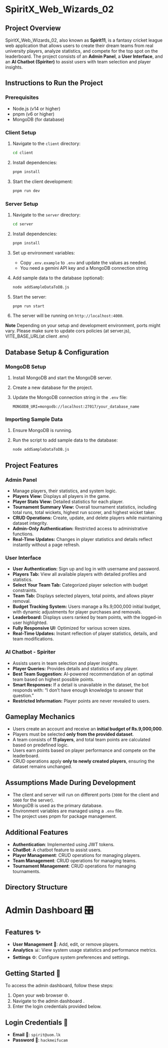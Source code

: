 # SpiritX_Web_Wizards_02

## Project Overview

SpiritX_Web_Wizards_02, also known as **Spirit11**, is a fantasy cricket league web application that allows users to create their dream teams from real university players, analyze statistics, and compete for the top spot on the leaderboard. The project consists of an **Admin Panel**, a **User Interface**, and an **AI Chatbot (Spiriter)** to assist users with team selection and player insights.

## Instructions to Run the Project

### Prerequisites

- Node.js (v14 or higher)
- pnpm (v6 or higher)
- MongoDB (for database)

### Client Setup

1. Navigate to the `client` directory:
    ```sh
    cd client
    ```

2. Install dependencies:
    ```sh
    pnpm install
    ```

3. Start the client development:
    ```sh
    pnpm run dev
    ```

### Server Setup

1. Navigate to the `server` directory:
    ```sh
    cd server
    ```

2. Install dependencies:
    ```sh
    pnpm install
    ```

3. Set up environment variables:
    - Copy `.env.example` to `.env` and update the values as needed.
    - You need a gemini API key and a MongoDB connection string

4. Add sample data to the database (optional):
    
    ```sh
    node addSampleDataToDB.js
    ```

5. Start the server:
    ```sh
    pnpm run start
    ```

6. The server will be running on `http://localhost:4000`.

**Note** Depending on your setup and development environment, ports might vary. Please make sure to update cors policies (at server.js), VITE_BASE_URL(at client .env)


## Database Setup & Configuration

### MongoDB Setup

1. Install MongoDB and start the MongoDB server.

2. Create a new database for the project.

3. Update the MongoDB connection string in the `.env` file:
    ```
    MONGODB_URI=mongodb://localhost:27017/your_database_name
    ```

### Importing Sample Data

1. Ensure MongoDB is running.

2. Run the script to add sample data to the database:
    ```sh
    node addSampleDataToDB.js
    ```

## Project Features

### Admin Panel
- Manage players, their statistics, and system logic.
- **Players View:** Displays all players in the game.
- **Player Stats View:** Detailed statistics for each player.
- **Tournament Summary View:** Overall tournament statistics, including total runs, total wickets, highest run scorer, and highest wicket taker.
- **CRUD Operations:** Create, update, and delete players while maintaining dataset integrity.
- **Admin-Only Authentication:** Restricted access to administrative functions.
- **Real-Time Updates:** Changes in player statistics and details reflect instantly without a page refresh.

### User Interface
- **User Authentication:** Sign up and log in with username and password.
- **Players Tab:** View all available players with detailed profiles and statistics.
- **Select Your Team Tab:** Categorized player selection with budget constraints.
- **Team Tab:** Displays selected players, total points, and allows player removal.
- **Budget Tracking System:** Users manage a Rs.9,000,000 initial budget, with dynamic adjustments for player purchases and removals.
- **Leaderboard:** Displays users ranked by team points, with the logged-in user highlighted.
- **Fully Responsive UI:** Optimized for various screen sizes.
- **Real-Time Updates:** Instant reflection of player statistics, details, and team modifications.

### AI Chatbot - Spiriter
- Assists users in team selection and player insights.
- **Player Queries:** Provides details and statistics of any player.
- **Best Team Suggestion:** AI-powered recommendation of an optimal team based on highest possible points.
- **Smart Responses:** If a detail is unavailable in the dataset, the bot responds with: “I don’t have enough knowledge to answer that question.”
- **Restricted Information:** Player points are never revealed to users.

## Gameplay Mechanics

- Users create an account and receive an **initial budget of Rs.9,000,000**.
- Players must be selected **only from the provided dataset**.
- A team consists of **11 players**, and total team points are calculated based on predefined logic.
- Users earn points based on player performance and compete on the leaderboard.
- CRUD operations apply **only to newly created players**, ensuring the dataset remains unchanged.

## Assumptions Made During Development

- The client and server will run on different ports (`3000` for the client and `5000` for the server).
- MongoDB is used as the primary database.
- Environment variables are managed using a `.env` file.
- The project uses pnpm for package management.

## Additional Features

- **Authentication**: Implemented using JWT tokens.
- **ChatBot**: A chatbot feature to assist users.
- **Player Management**: CRUD operations for managing players.
- **Team Management**: CRUD operations for managing teams.
- **Tournament Management**: CRUD operations for managing tournaments.

## Directory Structure


# Admin Dashboard 🎛️


## Features ✨

- **User Management** 👥: Add, edit, or remove players.
- **Analytics** 📊: View system usage statistics and performance metrics.
- **Settings** ⚙️: Configure system preferences and settings.

## Getting Started 🚀

To access the admin dashboard, follow these steps:

1. Open your web browser 🌐.
2. Navigate to the admin dashboard .
3. Enter the login credentials provided below.

## Login Credentials 🔐

- **Email** 📧: `spirit@uom.lk`
- **Password** 🔑: `hackmeifucam`


